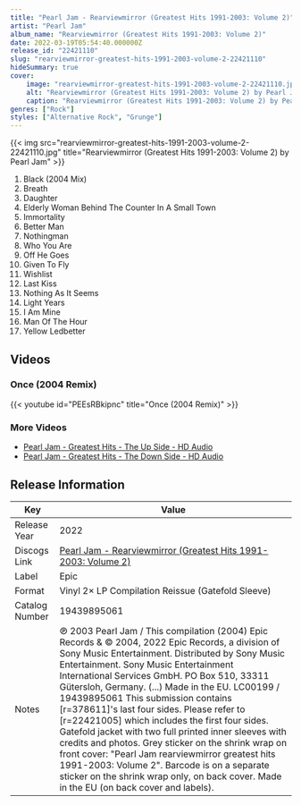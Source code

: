```yaml
---
title: "Pearl Jam - Rearviewmirror (Greatest Hits 1991-2003: Volume 2)"
artist: "Pearl Jam"
album_name: "Rearviewmirror (Greatest Hits 1991-2003: Volume 2)"
date: 2022-03-19T05:54:40.000000Z
release_id: "22421110"
slug: "rearviewmirror-greatest-hits-1991-2003-volume-2-22421110"
hideSummary: true
cover:
    image: "rearviewmirror-greatest-hits-1991-2003-volume-2-22421110.jpg"
    alt: "Rearviewmirror (Greatest Hits 1991-2003: Volume 2) by Pearl Jam"
    caption: "Rearviewmirror (Greatest Hits 1991-2003: Volume 2) by Pearl Jam"
genres: ["Rock"]
styles: ["Alternative Rock", "Grunge"]
---
```


{{< img src="rearviewmirror-greatest-hits-1991-2003-volume-2-22421110.jpg" title="Rearviewmirror (Greatest Hits 1991-2003: Volume 2) by Pearl Jam" >}}

<!-- section break -->

1. Black (2004 Mix)
2. Breath
3. Daughter
4. Elderly Woman Behind The Counter In A Small Town
5. Immortality
6. Better Man
7. Nothingman
8. Who You Are
9. Off He Goes
10. Given To Fly
11. Wishlist
12. Last Kiss
13. Nothing As It Seems
14. Light Years
15. I Am Mine
16. Man Of The Hour
17. Yellow Ledbetter

<!-- section break -->




## Videos
### Once (2004 Remix)
{{< youtube id="PEEsRBkipnc" title="Once (2004 Remix)" >}}<br>

### More Videos

- [Pearl Jam - Greatest Hits - The Up Side - HD Audio](https://www.youtube.com/watch?v=1z5XWZ5yzgU)
- [Pearl Jam - Greatest Hits - The Down Side - HD Audio](https://www.youtube.com/watch?v=AyuTmo_XHzw)


## Release Information
|  Key           | Value                                                |
| ---------------| ---------------------------------------------------- |
| Release Year   | 2022                                   |
| Discogs Link   | [Pearl Jam - Rearviewmirror (Greatest Hits 1991-2003: Volume 2)](https://www.discogs.com/release/22421110-Pearl-Jam-Rearviewmirror-Greatest-Hits-1991-2003-Volume-2) |
| Label          | Epic |
| Format         | Vinyl 2× LP Compilation Reissue (Gatefold Sleeve) |
| Catalog Number | 19439895061 |
| Notes | ℗ 2003 Pearl Jam / This compilation (2004) Epic Records & © 2004, 2022 Epic Records, a division of Sony Music Entertainment. Distributed by Sony Music Entertainment. Sony Music Entertainment International Services GmbH. PO Box 510, 33311 Gütersloh, Germany. (...) Made in the EU. LC00199 / 19439895061  This submission contains [r=378611]'s last four sides. Please refer to [r=22421005] which includes the first four sides. Gatefold jacket with two full printed inner sleeves with credits and photos. Grey sticker on the shrink wrap on front cover: "Pearl Jam rearviewmirror greatest hits 1991-2003: Volume 2". Barcode is on a separate sticker on the shrink wrap only, on back cover. Made in the EU (on back cover and labels). |